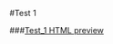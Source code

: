 #Test 1

###[Test_1 HTML preview](https://htmlpreview.github.io/?https://github.com/kardelj/test_1/blob/master/test_1.html)